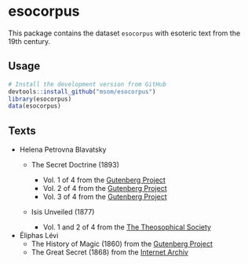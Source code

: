 # esocorpus

This package contains the dataset `esocorpus` with esoteric text from the 19th century.

## Usage

```R
# Install the development version from GitHub
devtools::install_github("msom/esocorpus")
library(esocorpus)
data(esocorpus)
```

## Texts

- Helena Petrovna Blavatsky
  - The Secret Doctrine (1893)
    - Vol. 1 of 4 from the [Gutenberg Project](https://www.gutenberg.org/ebooks/54824)
    - Vol. 2 of 4 from the [Gutenberg Project](https://www.gutenberg.org/ebooks/54488)
    - Vol. 3 of 4 from the [Gutenberg Project](https://www.gutenberg.org/ebooks/56880)

  - Isis Unveiled (1877)
    - Vol. 1 and 2 of 4 from the [The Theosophical Society](https://www.theosociety.org/pasadena/isis/iu-hp.htm)
- Éliphas Lévi
  - The History of Magic (1860) from the [Gutenberg Project](https://www.gutenberg.org/ebooks/70033)
  - The Great Secret (1868) from the [Internet Archiv](https://archive.org/details/eliphas-levi-book-collection/Eliphas%20Levi%20-%20Elements%20Of%20The%20Qabalah/)


